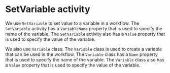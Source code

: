 # SetVariable activity

We use `SetVariable` to set value to a variable in a workflow. The `SetVariable` activity has a `VariableName` property that is used to specify the name of the variable. The `SetVariable` activity also has a `Value` property that is used to specify the value of the variable.

We also use `Variable` class. The `Variable` class is used to create a variable that can be used in the workflow. The `Variable` class has a `Name` property that is used to specify the name of the variable. The `Variable` class also has a `Value` property that is used to specify the value of the variable.




